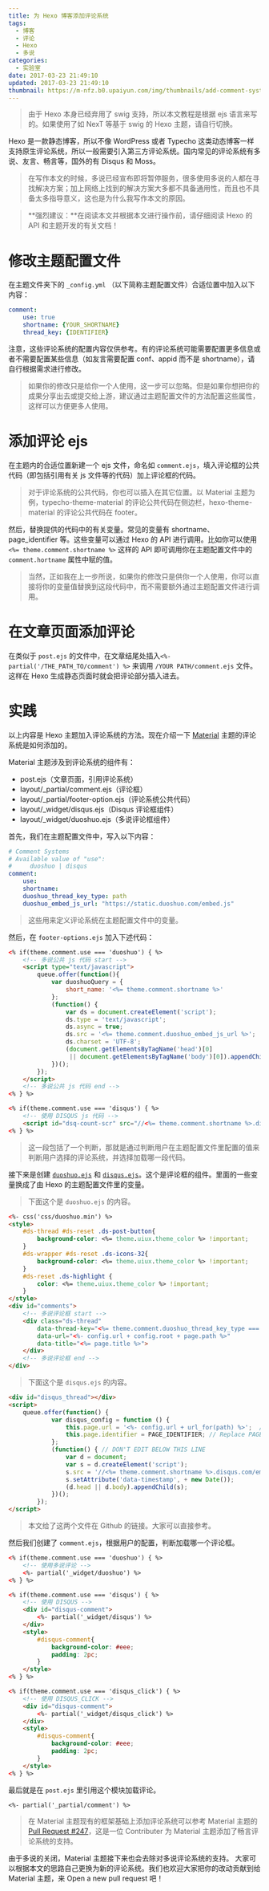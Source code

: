 ```yaml
---
title: 为 Hexo 博客添加评论系统
tags:
  - 博客
  - 评论
  - Hexo
  - 多说
categories:
  - 实验室
date: 2017-03-23 21:49:10
updated: 2017-03-23 21:49:10
thumbnail: https://m-nfz.b0.upaiyun.com/img/thumbnails/add-comment-system-to-hexo.png!blogth
---
```


>  由于 Hexo 本身已经弃用了 swig 支持，所以本文教程是根据 ejs 语言来写的。如果使用了如 NexT 等基于 swig 的 Hexo 主题，请自行切换。

Hexo 是一款静态博客，所以不像 WordPress 或者 Typecho 这类动态博客一样支持原生评论系统，所以一般需要引入第三方评论系统。国内常见的评论系统有多说、友言、畅言等，国外的有 Disqus 和 Moss。

> 在写作本文的时候，多说已经宣布即将暂停服务，很多使用多说的人都在寻找解决方案；加上网络上找到的解决方案大多都不具备通用性，而且也不具备太多指导意义，这也是为什么我写作本文的原因。

> **强烈建议：**在阅读本文并根据本文进行操作前，请仔细阅读 Hexo 的 API 和主题开发的有关文档！

# 修改主题配置文件

在主题文件夹下的 `_config.yml` （以下简称主题配置文件）合适位置中加入以下内容：

```yaml
comment: 
    use: true
    shortname: {YOUR_SHORTNAME}
    thread_key: {IDENTIFIER}
```

注意，这些评论系统的配置内容仅供参考。有的评论系统可能需要配置更多信息或者不需要配置某些信息（如友言需要配置 conf、appid 而不是 shortname），请自行根据需求进行修改。

> 如果你的修改只是给你一个人使用，这一步可以忽略。但是如果你想把你的成果分享出去或提交给上游，建议通过主题配置文件的方法配置这些属性，这样可以方便更多人使用。

# 添加评论 ejs

在主题内的合适位置新建一个 ejs 文件，命名如 `comment.ejs`，填入评论框的公共代码（即包括引用有关 js 文件等的代码）加上评论框的代码。

> 对于评论系统的公共代码，你也可以插入在其它位置。以 Material 主题为例，typecho-theme-material 的评论公共代码在侧边栏，hexo-theme-material 的评论公共代码在 footer。

然后，替换提供的代码中的有关变量。常见的变量有 shortname、page_identifier 等。这些变量可以通过 Hexo 的 API 进行调用。比如你可以使用 `<%= theme.comment.shortname %>` 这样的 API  即可调用你在主题配置文件中的 `comment.hortname` 属性中赋的值。

> 当然，正如我在上一步所说，如果你的修改只是供你一个人使用，你可以直接将你的变量值替换到这段代码中，而不需要额外通过主题配置文件进行调用。

# 在文章页面添加评论

在类似于 `post.ejs` 的文件中，在文章结尾处插入`<%- partial('/THE_PATH_TO/comment') %>` 来调用 `/YOUR PATH/comment.ejs` 文件。这样在 Hexo 生成静态页面时就会把评论部分插入进去。

# 实践
    
以上内容是 Hexo 主题加入评论系统的方法。现在介绍一下 [Material](https://material.viosey.com) 主题的评论系统是如何添加的。

Material 主题涉及到评论系统的组件有：

- post.ejs（文章页面，引用评论系统）
- layout/_partial/comment.ejs（评论框）
- layout/_partial/footer-option.ejs（评论系统公共代码）
- layout/_widget/disqus.ejs（Disqus 评论框组件）
- layout/_widget/duoshuo.ejs（多说评论框组件）

首先，我们在主题配置文件中，写入以下内容：

```yaml
# Comment Systems
# Available value of "use":
#     duoshuo | disqus
comment:
    use:
    shortname:
    duoshuo_thread_key_type: path
    duoshuo_embed_js_url: "https://static.duoshuo.com/embed.js"
```

> 这些用来定义评论系统在主题配置文件中的变量。

然后，在 `footer-options.ejs` 加入下述代码：

```html
<% if(theme.comment.use === 'duoshuo') { %>
    <!-- 多说公共 js 代码 start -->
    <script type="text/javascript">
        queue.offer(function(){
            var duoshuoQuery = {
                short_name: '<%= theme.comment.shortname %>'
            };
            (function() {
                var ds = document.createElement('script');
                ds.type = 'text/javascript';
                ds.async = true;
                ds.src = '<%= theme.comment.duoshuo_embed_js_url %>';
                ds.charset = 'UTF-8';
                (document.getElementsByTagName('head')[0]
                 || document.getElementsByTagName('body')[0]).appendChild(ds);
            })();
        });
    </script>
    <!-- 多说公共 js 代码 end -->
<% } %>

<% if(theme.comment.use === 'disqus') { %>
    <!-- 使用 DISQUS js 代码 -->
    <script id="dsq-count-scr" src="//<%= theme.comment.shortname %>.disqus.com/count.js" async></script>
<% } %>
```

> 这一段包括了一个判断，那就是通过判断用户在主题配置文件里配置的值来判断用户选择的评论系统，并选择加载哪一段代码。

接下来是创建 [`duoshuo.ejs`](https://github.com/viosey/hexo-theme-material/blob/master/layout/_widget/disqus.ejs) 和 [`disqus.ejs`](https://github.com/viosey/hexo-theme-material/blob/master/layout/_widget/duoshuo.ejs)。这个是评论框的组件。里面的一些变量换成了由 Hexo 的主题配置文件里的变量。

> 下面这个是 `duoshuo.ejs` 的内容。

```html
<%- css('css/duoshuo.min') %>
<style>
    #ds-thread #ds-reset .ds-post-button{
        background-color: <%= theme.uiux.theme_color %> !important;
    }
    #ds-wrapper #ds-reset .ds-icons-32{
        background-color: <%= theme.uiux.theme_color %> !important;
    }
    #ds-reset .ds-highlight {
        color: <%= theme.uiux.theme_color %> !important;
    }
</style>
<div id="comments">
    <!-- 多说评论框 start -->
    <div class="ds-thread"
        data-thread-key="<%= theme.comment.duoshuo_thread_key_type === 'id' ? page.id : page.path %>"
        data-url="<%- config.url + config.root + page.path %>"
        data-title="<%= page.title %>">
    </div>
    <!-- 多说评论框 end -->
</div>
```

> 下面这个是 `disqus.ejs` 的内容。

```html
<div id="disqus_thread"></div>
<script>
    queue.offer(function() {
            var disqus_config = function () {
                this.page.url = '<%- config.url + url_for(path) %>';  // Replace PAGE_URL with your page's canonical URL variable
                this.page.identifier = PAGE_IDENTIFIER; // Replace PAGE_IDENTIFIER with your page's unique identifier variable
            };
            (function() { // DON'T EDIT BELOW THIS LINE
                var d = document;
                var s = d.createElement('script');
                s.src = '//<%= theme.comment.shortname %>.disqus.com/embed.js';
                s.setAttribute('data-timestamp', + new Date());
                (d.head || d.body).appendChild(s);
            })();
        });
</script>
```

> 本文给了这两个文件在 Github 的链接。大家可以直接参考。

然后我们创建了 `comment.ejs`，根据用户的配置，判断加载哪一个评论框。

```html
<% if(theme.comment.use === 'duoshuo') { %>
    <!-- 使用多说评论 -->
    <%- partial('_widget/duoshuo') %>
<% } %>

<% if(theme.comment.use === 'disqus') { %>
    <!-- 使用 DISQUS -->
    <div id="disqus-comment">
        <%- partial('_widget/disqus') %>
    </div>
    <style>
        #disqus-comment{
            background-color: #eee;
            padding: 2pc;
        }
    </style>
<% } %>

<% if(theme.comment.use === 'disqus_click') { %>
    <!-- 使用 DISQUS_CLICK -->
    <div id="disqus-comment">	
        <%- partial('_widget/disqus_click') %>
    </div>
    <style>
        #disqus-comment{
            background-color: #eee;
            padding: 2pc;
        }
    </style>
<% } %>
```

最后就是在 `post.ejs` 里引用这个模块加载评论。

```ejs
<%- partial('_partial/comment') %>
```

> 在 Material 主题现有的框架基础上添加评论系统可以参考 Material 主题的 [Pull Request #247](https://github.com/viosey/hexo-theme-material/pull/247)，这是一位 Contributer 为 Material 主题添加了畅言评论系统的支持。

由于多说的关闭，Material 主题接下来也会去除对多说评论系统的支持。 大家可以根据本文的思路自己更换为新的评论系统。我们也欢迎大家把你的改动贡献到给 Material 主题，来 Open a new pull request 吧！

